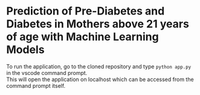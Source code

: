 # Prediction of Pre-Diabetes and Diabetes in Mothers above 21 years of age with Machine Learning Models

To run the application, go to the cloned repository and type `python app.py` in the vscode command prompt. <br>
This will open the application on localhost which can be accessed from the command prompt itself.

